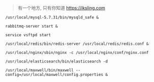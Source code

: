 > 有一个地方, 只有你知道
> https://iksling.com

~~~
/usr/local/mysql-5.7.31/bin/mysqld_safe &
~~~

~~~
rabbitmq-server start &
~~~

~~~
service vsftpd start
~~~

~~~
/usr/local/redis/bin/redis-server /usr/local/redis/redis.conf &
~~~

~~~
/usr/local/nginx/sbin/nginx -c /usr/local/nginx/conf/nginx.conf
~~~


~~~
/usr/local/elasticsearch/bin/elasticsearch -d
~~~

~~~
/usr/local/maxwell/bin/maxwell --config=/usr/local/maxwell/config.properties &
~~~